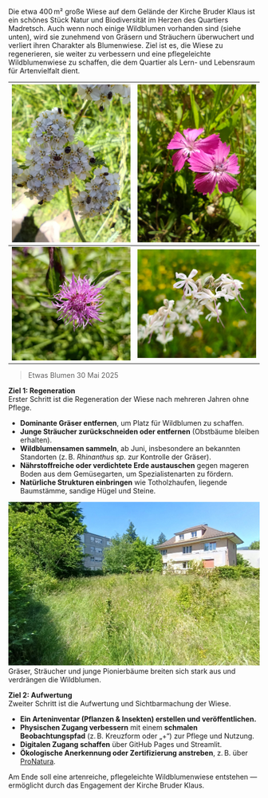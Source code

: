 Die etwa 400 m² große Wiese auf dem Gelände der Kirche Bruder Klaus ist ein schönes Stück Natur und Biodiversität im Herzen des Quartiers Madretsch. Auch wenn noch einige Wildblumen vorhanden sind (siehe unten), wird sie zunehmend von Gräsern und Sträuchern überwuchert und verliert ihren Charakter als Blumenwiese. Ziel ist es, die Wiese zu regenerieren, sie weiter zu verbessern und eine pflegeleichte Wildblumenwiese zu schaffen, die dem Quartier als Lern- und Lebensraum für Artenvielfalt dient.


| ![](../assets/achillea_millefolium.jpg) | ![](../assets/dianthus_carthusiana.jpg) |
|:----------------:|:---------------------------------------:|
| ![](../assets/centaurea_jacea_small.jpg) |     ![](../assets/silen_nutans.jpg)     |

> Etwas Blumen 30 Mai 2025

__Ziel 1: Regeneration__  
Erster Schritt ist die Regeneration der Wiese nach mehreren Jahren ohne Pflege.

- **Dominante Gräser entfernen**, um Platz für Wildblumen zu schaffen.
- **Junge Sträucher zurückschneiden oder entfernen** (Obstbäume bleiben erhalten).
- **Wildblumensamen sammeln**, ab Juni, insbesondere an bekannten Standorten (z. B. *Rhinanthus sp.* zur Kontrolle der Gräser).
- **Nährstoffreiche oder verdichtete Erde austauschen** gegen mageren Boden aus dem Gemüsegarten, um Spezialistenarten zu fördern.
- **Natürliche Strukturen einbringen** wie Totholzhaufen, liegende Baumstämme, sandige Hügel und Steine.

![Viel_Gras](../assets/overview_small.jpg)  
Gräser, Sträucher und junge Pionierbäume breiten sich stark aus und verdrängen die Wildblumen.

__Ziel 2: Aufwertung__  
Zweiter Schritt ist die Aufwertung und Sichtbarmachung der Wiese.

- **Ein Arteninventar (Pflanzen & Insekten) erstellen und veröffentlichen.**
- **Physischen Zugang verbessern** mit einem **schmalen Beobachtungspfad** (z. B. Kreuzform oder „+“) zur Pflege und Nutzung.
- **Digitalen Zugang schaffen** über GitHub Pages und Streamlit.
- **Ökologische Anerkennung oder Zertifizierung anstreben**, z. B. über [ProNatura](https://www.pronatura.ch/fr/bonjournature).

Am Ende soll eine artenreiche, pflegeleichte Wildblumenwiese entstehen — ermöglicht durch das Engagement der Kirche Bruder Klaus.
